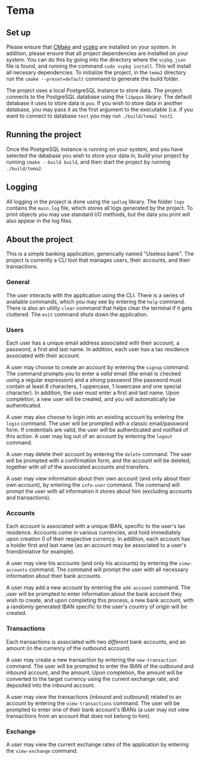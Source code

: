 # Tema

## Set up
Please ensure that [CMake](https://cmake.org) and [vcpkg](https://vcpkg.io/en/) are installed on your system. In addition, please ensure that all project dependencies are installed on your system. You can do this by going into the directory where the `vcpkg.json` file is found, and running the command `sudo vcpkg install`. This will install all necesary dependencies. To initialize the project, in the `tema2` directory run the `cmake --preset=default` command to generate the build folder.

The project uses a local PostgreSQL instance to store data. The project connects to the PostgreSQL database using the `libpqxx` library. The default database it uses to store data is `poo`. If you wish to store data in another database, you may pass it as the first argument to the executable (i.e. if you want to connect to database `test` you may run `./build/tema2 test`).

## Running the project
Once the PostgreSQL instance is running on your system, and you have selected the database you wish to store your data in, build your project by running `cmake --build build`, and then start the project by running `./build/tema2`.

## Logging
All logging in the project is done using the `spdlog` library. The folder `logs` contains the `main.log` file, which stores all logs generated by the project. To print objects you may use standard I/O methods, but the data you print will also appear in the log files.

## About the project
This is a simple banking application, generically named "Useless bank". The project is currently a CLI tool that manages users, their accounts, and their transactions.

### General
The user interacts with the application using the CLI. There is a series of available commands, which you may see by entering the `help` command. There is also an utility `clear` command that helps clear the terminal if it gets cluttered. The `exit` command shuts down the application.

### Users
Each user has a unique email address associated with their account, a password, a first and last name. In addition, each user has a tax residence associated with their account.

A user may choose to create an account by entering the `signup` command. The command prompts you to enter a *valid* email (the email is checked using a regular expression) and a *strong* password (the password must contain at least 8 characters, 1 uppercase, 1 lowercase and one special character). In addition, the user must enter a first and last name. Upon completion, a new user will be created, and you will automatically be authenticated.

A user may also choose to login into an existing account by entering the `login` command. The user will be prompted with a classic email/password form. If credentials are valid, the user will be authenticated and notified of this action. A user may log out of an account by entering the `logout` command.

A user may delete their account by entering the `delete` command. The user will be prompted with a confirmation form, and the account will be deleted, together with *all* of the associated accounts and transfers.

A user may view information about their own account (and only about their own account), by entering the `info-user` command. The command will prompt the user with all information it stores about him (excluding accounts and transactions).

### Accounts
Each account is associated with a unique IBAN, specific to the user's tax residence. Accounts come in various currencies, and hold immediately upon creation 0 of their respective currency. In addition, each account has a holder first and last name (as an account may be associated to a user's friend/relative for example).

A user may view his accounts (and only his accounts) by entering the `view-accounts` command. The command will prompt the user with all necessary information about their bank accounts.

A user may add a new account by entering the `add-account` command. The user will be prompted to enter information about the bank account they wish to create, and upon completing this process, a new bank account, with a randomly generated IBAN specific to the user's country of origin will be created.

### Transactions
Each transactions is associated with two *different* bank accounts, and an amount (in the currency of the outbound account).

A user may create a new transaction by entering the `new-transaction` command. The user will be prompted to enter the IBAN of the outbound and inbound account, and the amount. Upon completion, the amount will be converted to the target currency using the current exchange rate, and deposited into the inbound account.

A user may view the transactions (inbound and outbound) related to an account by entering the `view-transactions` command. The user will be prompted to enter one of their bank account's IBANs (a user may not view transactions from an account that does not belong to him).

### Exchange
A user may view the current exchange rates of the application by entering the `view-exchange` command.
